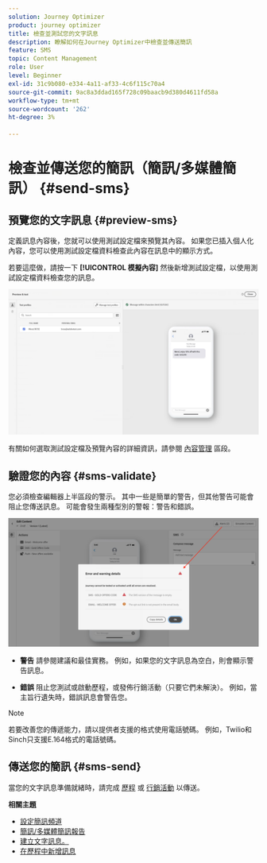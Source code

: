 ```yaml
---
solution: Journey Optimizer
product: journey optimizer
title: 檢查並測試您的文字訊息
description: 瞭解如何在Journey Optimizer中檢查並傳送簡訊
feature: SMS
topic: Content Management
role: User
level: Beginner
exl-id: 31c9b080-e334-4a11-af33-4c6f115c70a4
source-git-commit: 9ac8a3ddad165f728c09baacb9d380d4611fd58a
workflow-type: tm+mt
source-wordcount: '262'
ht-degree: 3%

---
```


# 檢查並傳送您的簡訊（簡訊/多媒體簡訊） {#send-sms}

## 預覽您的文字訊息 {#preview-sms}

定義訊息內容後，您就可以使用測試設定檔來預覽其內容。 如果您已插入個人化內容，您可以使用測試設定檔資料檢查此內容在訊息中的顯示方式。

若要這麼做，請按一下 **[!UICONTROL 模擬內容]** 然後新增測試設定檔，以使用測試設定檔資料檢查您的訊息。

![](assets/sms_preview_2.png)

有關如何選取測試設定檔及預覽內容的詳細資訊，請參閱 [內容管理](../content-management/preview-test.md) 區段。

## 驗證您的內容 {#sms-validate}

您必須檢查編輯器上半區段的警示。 其中一些是簡單的警告，但其他警告可能會阻止您傳送訊息。 可能會發生兩種型別的警報：警告和錯誤。

![](assets/sms-alert-button.png)

* **警告** 請參閱建議和最佳實務。 例如，如果您的文字訊息為空白，則會顯示警告訊息。

* **錯誤** 阻止您測試或啟動歷程，或發佈行銷活動（只要它們未解決）。 例如，當主旨行遺失時，錯誤訊息會警告您。


>[!NOTE]
>
> 若要改善您的傳遞能力，請以提供者支援的格式使用電話號碼。 例如，Twilio和Sinch只支援E.164格式的電話號碼。

## 傳送您的簡訊 {#sms-send}

當您的文字訊息準備就緒時，請完成 [歷程](../building-journeys/journey-gs.md) 或 [行銷活動](../campaigns/create-campaign.md) 以傳送。

**相關主題**

* [設定簡訊頻道](sms-configuration.md)
* [簡訊/多媒體簡訊報告](../reports/journey-global-report.md#sms-global)
* [建立文字訊息。](create-sms.md)
* [在歷程中新增訊息](../building-journeys/journeys-message.md)
